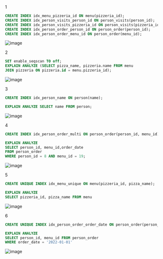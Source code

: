 1
```sql
CREATE INDEX idx_menu_pizzeria_id ON menu(pizzeria_id);
CREATE INDEX idx_person_visits_person_id ON person_visits(person_id);
CREATE INDEX idx_person_visits_pizzeria_id ON person_visits(pizzeria_id);
CREATE INDEX idx_person_order_person_id ON person_order(person_id);
CREATE INDEX idx_person_order_menu_id ON person_order(menu_id);
```
![image](https://github.com/Steelrizee/DB-Practice/assets/144115438/8db976c5-3892-4104-b5b1-92122e73df09)
  
2
```sql
SET enable_seqscan TO off;
EXPLAIN ANALYZE (SELECT pizza_name, pizzeria.name FROM menu
JOIN pizzeria ON pizzeria.id = menu.pizzeria_id);
```
![image](https://github.com/Steelrizee/DB-Practice/assets/144115438/c96a18d7-0e5f-46e2-b49e-8b89c47736ef)

  
3
```sql
CREATE INDEX idx_person_name ON person(name);

EXPLAIN ANALYZE SELECT name FROM person;
```
![image](https://github.com/Steelrizee/DB-Practice/assets/144115438/00ae6472-3eee-4ff3-aa95-4a2919a08b8f)

  
4
```sql
CREATE INDEX idx_person_order_multi ON person_order(person_id, menu_id);

EXPLAIN ANALYZE
SELECT person_id, menu_id,order_date
FROM person_order
WHERE person_id = 8 AND menu_id = 19;
```
![image](https://github.com/Steelrizee/DB-Practice/assets/144115438/f66b9b5e-ba40-4f15-a1e5-d224ae635b86)

  
5
```sql
CREATE UNIQUE INDEX idx_menu_unique ON menu(pizzeria_id, pizza_name);

EXPLAIN ANALYZE
SELECT pizzeria_id, pizza_name FROM menu
```
![image](https://github.com/Steelrizee/DB-Practice/assets/144115438/98894aa5-c31b-4406-8c0f-322bd3fdb475)
  
  
6
```sql
CREATE UNIQUE INDEX idx_person_order_order_date ON person_order(person_id, menu_id) WHERE order_date = '2022-01-01';

EXPLAIN ANALYZE
SELECT person_id, menu_id FROM person_order
WHERE order_date = '2022-01-01'
```
![image](https://github.com/Steelrizee/DB-Practice/assets/144115438/2e954844-1ca9-494a-957c-6caca72c09d0)

  
